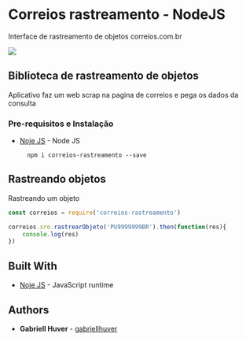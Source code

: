 # Correios rastreamento - NodeJS

Interface de rastreamento de objetos correios.com.br

![](https://travis-ci.org/gabriellhuver/rastreamento-correios.svg?branch=master)

## Biblioteca de rastreamento de objetos

Aplicativo faz um web scrap na pagina de correios e pega os dados da consulta

### Pre-requisitos e Instalação

* [Noje JS]( https://nodejs.org/en/) - Node JS

		npm i correios-rastreamento --save



## Rastreando objetos

Rastreando um objeto

```js
const correios = require('correios-rastreamento')

correios.sro.rastrearObjeto('PU9999999BR').then(function(res){
    console.log(res)
})

```

## Built With

* [Noje JS]( https://nodejs.org/en/) - JavaScript runtime

## Authors

* **Gabriell Huver** - [gabriellhuver](https://github.com/gabriellhuver)


